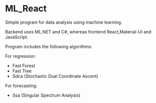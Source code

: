 # ML_React

Simple program for data analysis using machine learning.

Backend uses ML.NET and C#, whereas frontend React,Material-UI and JavaScript.

Program includes the following algorithms:

For regression:
 * Fast Forest
 * Fast Tree
 * Sdca (Stochastic Dual Coordinate Ascent)

For forecasting:
 * Ssa (Singular Spectrum Analysis)
